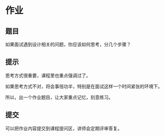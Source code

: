 # 作业

## 题目

如果面试遇到设计相关的问题，你应该如何思考，分几个步骤？

## 提示

思考方式很重要，课程里也重点强调过了。

如果思考方式不对，将会事倍功半，特别是在面试这样一个时间紧张的环境下。

所以，出一个作业题目，让大家重点记忆，刻意练习。

## 提交

可以把作业内容提交到课程提问区，讲师会定期评审答复。
